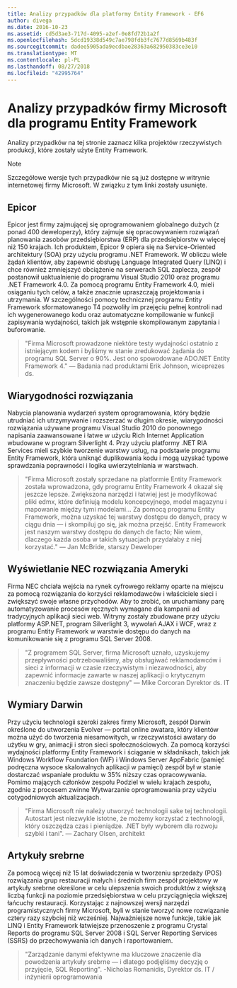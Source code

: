 ```yaml
---
title: Analizy przypadków dla platformy Entity Framework - EF6
author: divega
ms.date: 2016-10-23
ms.assetid: cd5d3ae3-717d-4095-a2ef-0e8fd72b1a2f
ms.openlocfilehash: 5dcd19338d549c7ae798fdb3fc7677d8569b483f
ms.sourcegitcommit: dadee5905ada9ecdbae28363a682950383ce3e10
ms.translationtype: MT
ms.contentlocale: pl-PL
ms.lasthandoff: 08/27/2018
ms.locfileid: "42995764"
---
```

# <a name="microsoft-case-studies-for-entity-framework"></a>Analizy przypadków firmy Microsoft dla programu Entity Framework
Analizy przypadków na tej stronie zaznacz kilka projektów rzeczywistych produkcji, które zostały użyte Entity Framework.
> [!NOTE]
> Szczegółowe wersje tych przypadków nie są już dostępne w witrynie internetowej firmy Microsoft. W związku z tym linki zostały usunięte.

## <a name="epicor"></a>Epicor
Epicor jest firmy zajmującej się oprogramowaniem globalnego dużych (z ponad 400 deweloperzy), który zajmuje się opracowywaniem rozwiązań planowania zasobów przedsiębiorstwa (ERP) dla przedsiębiorstw w więcej niż 150 krajach.
Ich produktem, Epicor 9 opiera się na Service-Oriented architektury (SOA) przy użyciu programu .NET Framework.
W obliczu wiele żądań klientów, aby zapewnić obsługę Language Integrated Query (LINQ) i chce również zmniejszyć obciążenie na serwerach SQL zaplecza, zespół postanowił uaktualnienie do programu Visual Studio 2010 oraz programu .NET Framework 4.0.
Za pomocą programu Entity Framework 4.0, mieli osiąganiu tych celów, a także znacznie upraszczają projektowania i utrzymania.
W szczególności pomocy technicznej programu Entity Framework sformatowanego T4 pozwoliły im przejęciu pełnej kontroli nad ich wygenerowanego kodu oraz automatyczne kompilowanie w funkcji zapisywania wydajności, takich jak wstępnie skompilowanym zapytania i buforowanie.

> "Firma Microsoft prowadzone niektóre testy wydajności ostatnio z istniejącym kodem i byliśmy w stanie zredukować żądania do programu SQL Server o 90%.
Jest ono spowodowane ADO.NET Entity Framework 4." — Badania nad produktami Erik Johnson, wiceprezes ds.  

## <a name="veracity-solutions"></a>Wiarygodności rozwiązania
Nabycia planowania wydarzeń system oprogramowania, który będzie utrudniać ich utrzymywanie i rozszerzać w długim okresie, wiarygodności rozwiązania używane programu Visual Studio 2010 do ponownego napisania zaawansowane i łatwe w użyciu Rich Internet Application wbudowane w program Silverlight 4.
Przy użyciu platformy .NET RIA Services mieli szybkie tworzenie warstwy usług, na podstawie programu Entity Framework, która uniknąć duplikowania kodu i mogą uzyskać typowe sprawdzania poprawności i logika uwierzytelniania w warstwach.  

> "Firma Microsoft zostały sprzedane na platformie Entity Framework została wprowadzona, gdy programu Entity Framework 4 okazał się jeszcze lepsze.
Zwiększona narzędzi i łatwiej jest je modyfikować pliki edmx, które definiują modelu koncepcyjnego, model magazynu i mapowanie między tymi modelami... Za pomocą programu Entity Framework, można uzyskać tej warstwy dostępu do danych, pracy w ciągu dnia — i skompiluj go się, jak można przejść.
Entity Framework jest naszym warstwy dostępu do danych de facto; Nie wiem, dlaczego każda osoba w takich sytuacjach przydałaby z niej korzystać." — Jan McBride, starszy Deweloper

## <a name="nec-display-solutions-of-america"></a>Wyświetlanie NEC rozwiązania Ameryki
Firma NEC chciała wejścia na rynek cyfrowego reklamy oparte na miejscu za pomocą rozwiązania do korzyści reklamodawców i właściciele sieci i zwiększyć swoje własne przychodów.
Aby to zrobić, on uruchamiany parę automatyzowanie procesów ręcznych wymagane dla kampanii ad tradycyjnych aplikacji sieci web.
Witryny zostały zbudowane przy użyciu platformy ASP.NET, program Silverlight 3, wywołań AJAX i WCF, wraz z programu Entity Framework w warstwie dostępu do danych na komunikowanie się z programu SQL Server 2008.

> "Z programem SQL Server, firma Microsoft uznało, uzyskujemy przepływności potrzebowaliśmy, aby obsługiwać reklamodawców i sieci z informacji w czasie rzeczywistym i niezawodności, aby zapewnić informacje zawarte w naszej aplikacji o krytycznym znaczeniu będzie zawsze dostępny" — Mike Corcoran Dyrektor ds. IT

## <a name="darwin-dimensions"></a>Wymiary Darwin
Przy użyciu technologii szeroki zakres firmy Microsoft, zespół Darwin określone do utworzenia Evolver — portal online awatara, który klientów można użyć do tworzenia niesamowitych, w rzeczywistości awatary do użytku w gry, animacji i stron sieci społecznościowych.
Za pomocą korzyści wydajności platformy Entity Framework i ściąganie w składnikach, takich jak Windows Workflow Foundation (WF) i Windows Server AppFabric (pamięć podręczna wysoce skalowalnych aplikacji w pamięci) zespół był w stanie dostarczać wspaniałe produktu w 35% niższy czas opracowywania.
Pomimo mających członków zespołu Podziel w wielu krajach zespołu, zgodnie z procesem zwinne Wytwarzanie oprogramowania przy użyciu cotygodniowych aktualizacjach.

 > "Firma Microsoft nie należy utworzyć technologii sake tej technologii. Autostart jest niezwykle istotne, że możemy korzystać z technologii, który oszczędza czas i pieniądze.
 .NET były wyborem dla rozwoju szybki i tani". — Zachary Olsen, architekt  

## <a name="silverware"></a>Artykuły srebrne
Za pomocą więcej niż 15 lat doświadczenia w tworzeniu sprzedaży (POS) rozwiązania grup restauracji małych i średnich firm zespół projektowy w artykuły srebrne określone w celu ulepszenia swoich produktów z większą liczbą funkcji na poziomie przedsiębiorstwa w celu przyciągnięcia większej łańcuchy restauracji.
Korzystając z najnowszej wersji narzędzi programistycznych firmy Microsoft, byli w stanie tworzyć nowe rozwiązanie cztery razy szybciej niż wcześniej.
Najważniejsze nowe funkcje, takie jak LINQ i Entity Framework łatwiejsze przenoszenie z programu Crystal Reports do programu SQL Server 2008 i SQL Server Reporting Services (SSRS) do przechowywania ich danych i raportowaniem.

> "Zarządzanie danymi efektywne ma kluczowe znaczenie dla powodzenia artykuły srebrne — i dlatego podjęliśmy decyzję o przyjęcie, SQL Reporting". -Nicholas Romanidis, Dyrektor ds. IT / inżynierii oprogramowania
